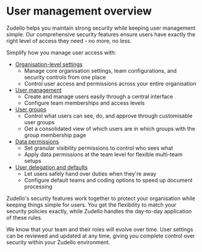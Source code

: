 # User management overview

Zudello helps you maintain strong security while keeping user management simple. Our comprehensive security features ensure users have exactly the right level of access they need - no more, no less.

Simplify how you manage user access with:

- [Organisation-level settings](Organisation-level%20settings.md)
    - Manage core organisation settings, team configurations, and security controls from one place
    - Control user access and permissions across your entire organisation
- [User management](User%20management.md)
    - Create and manage users easily through a central interface
    - Configure team memberships and access levels
- [User groups](User%20groups.md)
    - Control what users can see, do, and approve through customisable user groups
    - Get a consolidated view of which users are in which groups with the group membership page
- [Data permissions](Data%20permissions.md)
    - Set granular visibility permissions to control who sees what
    - Apply data permissions at the team level for flexible multi-team setups
- [User delegation and defaults](User%20delegation%20and%20defaults.md)
    - Let users safely hand over duties when they're away
    - Configure default teams and coding options to speed up document processing

Zudello's security features work together to protect your organisation while keeping things simple for users. You get the flexibility to match your security policies exactly, while Zudello handles the day-to-day application of these rules.

We know that your team and their roles will evolve over time. User settings can be reviewed and updated at any time, giving you complete control over security within your Zudello environment. 